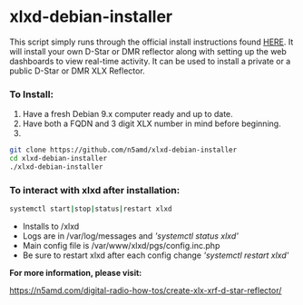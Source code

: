 # xlxd-debian-installer
This script simply runs through the official install instructions found [HERE](https://github.com/LX3JL/xlxd). It will install your own D-Star or DMR reflector along with setting up the web dashboards to view real-time activity. It can be used to install a private or a public D-Star or DMR XLX Reflector.


### To Install:
1. Have a fresh Debian 9.x computer ready and up to date.
2. Have both a FQDN and 3 digit XLX number in mind before beginning.
3. 
```sh
git clone https://github.com/n5amd/xlxd-debian-installer
cd xlxd-debian-installer
./xlxd-debian-installer
```

### To interact with xlxd after installation:
```sh
systemctl start|stop|status|restart xlxd
```
 - Installs to /xlxd
 - Logs are in /var/log/messages and *'systemctl status xlxd'*
 - Main config file is /var/www/xlxd/pgs/config.inc.php
 - Be sure to restart xlxd after each config change *'systemctl restart xlxd'*

**For more information, please visit:**

https://n5amd.com/digital-radio-how-tos/create-xlx-xrf-d-star-reflector/
